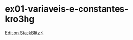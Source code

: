 # ex01-variaveis-e-constantes-kro3hg

[Edit on StackBlitz ⚡️](https://stackblitz.com/edit/ex01-variaveis-e-constantes-tbcmy7)